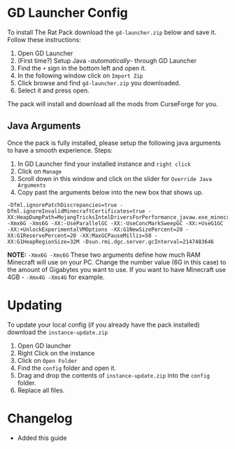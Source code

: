 # GD Launcher Config

To install The Rat Pack download the `gd-launcher.zip` below and save it. Follow these instructions:

1. Open GD Launcher
2. (First time?) Setup Java -*automatically*- through GD Launcher
3. Find the `+` sign in the bottom left and open it.
4. In the following window click on `Import Zip`
5. Click browse and find `gd-launcher.zip` you downloaded.
6. Select it and press open.

The pack will install and download all the mods from CurseForge for you. 

## Java Arguments

Once the pack is fully installed, please setup the following java arguments to have a smooth experience. Steps:

1. In GD Launcher find your installed instance and `right click`
2. Click on `Manage`
3. Scroll down in this window and click on the slider for `Override Java Arguments`
4. Copy past the arguments below into the new box that shows up. 

```
-Dfml.ignorePatchDiscrepancies=true -Dfml.ignoreInvalidMinecraftCertificates=true -XX:HeapDumpPath=MojangTricksIntelDriversForPerformance_javaw.exe_minecraft.exe.heapdump -Xmx6G -Xms6G -XX:-UseParallelGC -XX:-UseConcMarkSweepGC -XX:+UseG1GC -XX:+UnlockExperimentalVMOptions -XX:G1NewSizePercent=20 -XX:G1ReservePercent=20 -XX:MaxGCPauseMillis=50 -XX:G1HeapRegionSize=32M -Dsun.rmi.dgc.server.gcInterval=2147483646
```

**NOTE:** `-Xmx6G -Xms6G` These two arguments define how much RAM Minecraft will use on your PC. Change the number value (6G in this case) to the amount of Gigabytes you want to use. If you want to have Minecraft use 4GB - `-Xmx4G -Xms4G` for example.

# Updating

To update your local config (if you already have the pack installed) download the `instance-update.zip`

1. Open GD launcher
2. Right Click on the instance
3. Click on `Open Folder`
4. Find the `config` folder and open it.
5. Drag and drop the contents of `instance-update.zip` into the `config` folder. 
6. Replace all files.

# Changelog

- Added this guide 